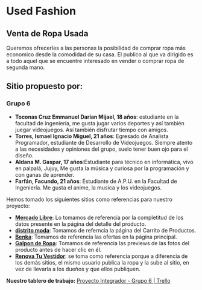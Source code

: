 # Used Fashion
## Venta de Ropa Usada 
Queremos ofrecerles a las personas la posibilidad de comprar ropa más economico desde la comodidad de su casa. El publico al que va dirigido es a todo aquel que se encuentre interesado en vender o comprar ropa de segunda mano.

## Sitio propuesto por:
### Grupo 6
- **Toconas Cruz Emmanuel Darian Mijael, 18 años**: estudiante en la facultad de ingeniería, me gusta jugar varios deportes y así también juegar videojuegos. Así también disfrutar tiempo con amigos.
- **Torres, Ismael Ignacio Miguel, 21 años**: Egresado de Analista Programador, estudiante de Desarrollo de Videojuegos. Siempre atento a las necesidades y opiniones del grupo, suelo tener buen ojo para el diseño.
- **Aldana M. Gaspar, 17 años**:Estudiante para técnico en informática, vivo en palpalá, Jujuy, Me gusta la música y curiosa por la programación y con ganas de aprender. 
- **Farfán, Facundo, 21 años**: Estudiante de A.P.U. en la Facultad de Ingeniería. Me gusta el anime, la musica y los videojuegos.

Hemos tomado los siguientes sitios como referencias para nuestro proyecto:
- **[Mercado Libre](https://www.mercadolibre.com.ar/)**: Lo tomamos de referencia por la completitud de los datos presente en la página del detalle del producto.
- **[distrito moda](https://www.distritomoda.com.ar/)**: Tomamos de referncia la página del Carrito de Productos.
- **[Benka](https://www.benka.com.ar/)**: Tomamos de referencia las ofertas en la página principal.
- **[Galpon de Ropa](https://www.galponderopa.com/)**: Tomamos de referencia las previews de las fotos del producto antes de hacer clic en él.
- **[Renova Tu Vestidor](https://www.renovatuvestidor.com/home)**: se toma como referencia porque a diferencia de los demás sitios, el mismo usuario publica la ropa y la sube al sitio, en vez de llevarla a los dueños y que ellos publiquen.


**Nuestro tablero de trabajo:** [Proyecto Integrador - Grupo 6 | Trello](https://trello.com/b/amtcEKh6/proyecto-integrador-grupo-6)